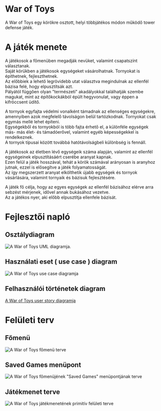 # War of Toys

A War of Toys egy körökre osztott, helyi többjátékos módon működő tower defense játék.

# A játék menete
A játékosok a főmenüben megadják nevüket, valamint csapatszínt választanak.<br>
Saját körükben a játékosok egységeket vásárolhatnak. Tornyokat is építhetnek, fejleszthetnek.<br>
Az előbbiek a lehető legrövidebb utat választva megindulnak az ellenfél bázisa felé, hogy elpusztítsák azt.<br>
Pályától függően olyan "természeti" akadályokkal találhatják szembe magukat, mint az építőkockákból épült hegyvonulat, vagy éppen a kifröccsent üdítő.<br>

A tornyok egyfajta védelmi vonalként támadnak az ellenséges egységekre, amennyiben azok megfelelő távolságon belül tartózkodnak. Tornyokat csak egymás mellé lehet építeni.<br>
Egységekből és tornyokból is több fajta érhető el, a különféle egységek más- más élet- és támadóerővel, valamint egyéb képességekkel is rendelkeznek.<br>
A tornyok típusai között továbbá hatótávolságbeli különbség is fennáll.<br>

A játékosok az életben lévő egységeik száma alapján, valamint az ellenfél egységeinek elpusztításáért cserébe aranyat kapnak. <br>
Ezen felül a játék hosszával, tehát a körök számával arányosan is aranyhoz jutnak, ezzel is elősegítve a játék folyamatosságát.<br>
Az így megszerzett aranyat elkölthetik újabb egységek és tornyok vásárlására, valamint tornyaik és bázisuk fejlesztésére. <br>

A játék fő célja, hogy az egyes egységek az ellenfél bázisához elérve arra sebzést mérjenek, idővel annak bukásához vezetve.<br>
Az a játékos nyer, aki előbb elpusztítja ellenfele bázisát.
# Fejlesztői napló

## Osztálydiagram

![A War of Toys UML diagramja.](https://i.imgur.com/z20RUYi.png)

## Használati eset ( use case ) diagram

![A War of Toys use case diagramja](https://i.imgur.com/eQLOf3m.png)

## Felhasználói történetek diagram

[A War of Toys user story diagramja](https://szofttech.inf.elte.hu/szt-c-2022/group-03/war-of-toys/-/blob/main/Felhaszn%C3%A1l%C3%B3iEsetek.pdf)

# Felületi terv

## Főmenü

![A War of Toys főmenü terve](https://i.imgur.com/sUkcQy8.png)

## Saved Games menüpont

![A War of Toys főmenüjének "Saved Games" menüpontjának terve](https://i.imgur.com/SrOL3Mb.png)

## Játékmenet terve

![A War of Toys játékmenetének primitív felületi terve](https://i.imgur.com/Obio5TY.png)
